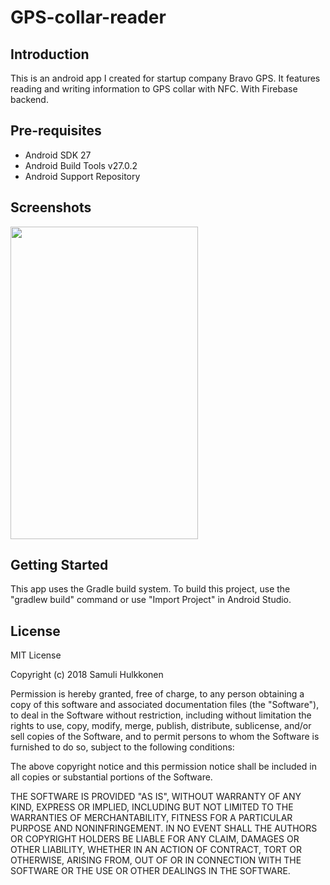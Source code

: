 # GPS-collar-reader

Introduction
------------
This is an android app I created for startup company Bravo GPS. It features reading and writing information to GPS collar with NFC. With Firebase backend.


Pre-requisites
--------------

- Android SDK 27
- Android Build Tools v27.0.2
- Android Support Repository

Screenshots
----------------------
<img src="https://i.imgur.com/Jhhqe2r.jpg" align="center" height="500" width="300"/>

Getting Started
---------------

This app uses the Gradle build system. To build this project, use the
"gradlew build" command or use "Import Project" in Android Studio.

License
-------

MIT License

Copyright (c) 2018 Samuli Hulkkonen

Permission is hereby granted, free of charge, to any person obtaining a copy
of this software and associated documentation files (the "Software"), to deal
in the Software without restriction, including without limitation the rights
to use, copy, modify, merge, publish, distribute, sublicense, and/or sell
copies of the Software, and to permit persons to whom the Software is
furnished to do so, subject to the following conditions:

The above copyright notice and this permission notice shall be included in all
copies or substantial portions of the Software.

THE SOFTWARE IS PROVIDED "AS IS", WITHOUT WARRANTY OF ANY KIND, EXPRESS OR
IMPLIED, INCLUDING BUT NOT LIMITED TO THE WARRANTIES OF MERCHANTABILITY,
FITNESS FOR A PARTICULAR PURPOSE AND NONINFRINGEMENT. IN NO EVENT SHALL THE
AUTHORS OR COPYRIGHT HOLDERS BE LIABLE FOR ANY CLAIM, DAMAGES OR OTHER
LIABILITY, WHETHER IN AN ACTION OF CONTRACT, TORT OR OTHERWISE, ARISING FROM,
OUT OF OR IN CONNECTION WITH THE SOFTWARE OR THE USE OR OTHER DEALINGS IN THE
SOFTWARE.
